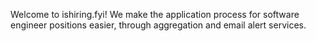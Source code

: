 Welcome to ishiring.fyi! We make the application process for software engineer positions easier, through aggregation and email alert services. 
